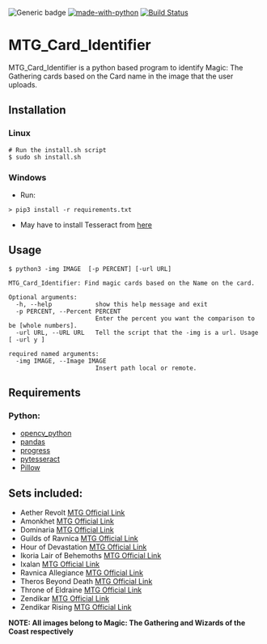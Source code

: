 ![Generic badge](https://img.shields.io/badge/Python-3.7.3-informal.svg)
[![made-with-python](https://img.shields.io/badge/Made%20with-Python-1f425f.svg)](https://www.python.org/)
[![Build Status](https://travis-ci.org/sschatz1997/MTG_Card_Identifier.png?branch=main)](https://travis-ci.org/{{sschatz1997}}/{{MTG_Card_Identifier}})
# MTG_Card_Identifier

MTG_Card_Identifier is a python based program to identify Magic: The Gathering cards based on the Card name in the image that the user uploads.

## Installation

### Linux 
```
# Run the install.sh script
$ sudo sh install.sh
```

### Windows 
- Run:
```
> pip3 install -r requirements.txt
```
- May have to install Tesseract from [here](https://github.com/UB-Mannheim/tesseract/wiki)

## Usage 
```
$ python3 -img IMAGE  [-p PERCENT] [-url URL]

MTG_Card_Identifier: Find magic cards based on the Name on the card.
 
Optional arguments:
  -h, --help            show this help message and exit
  -p PERCENT, --Percent PERCENT
                        Enter the percent you want the comparison to be [whole numbers].
  -url URL, --URL URL   Tell the script that the -img is a url. Usage [ -url y ]
  
required named arguments:
  -img IMAGE, --Image IMAGE
                        Insert path local or remote.
```

## Requirements
### Python:
- [opencv_python](https://pypi.org/project/opencv-python/)
- [pandas](https://pypi.org/project/pandas/)
- [progress](https://pypi.org/project/progress/)
- [pytesseract](https://pypi.org/project/pytesseract/)
- [Pillow](https://pypi.org/project/Pillow/)


## Sets included:
- Aether Revolt [MTG Official Link](https://magic.wizards.com/en/products/aether-revolt)
- Amonkhet [MTG Official Link](https://magic.wizards.com/en/products/amonkhet)
- Dominaria [MTG Official Link](https://magic.wizards.com/en/products/dominaria)
- Guilds of Ravnica [MTG Official Link](https://magic.wizards.com/en/products/guilds-ravnica)
- Hour of Devastation [MTG Official Link](https://magic.wizards.com/en/products/hour-devastation)
- Ikoria Lair of Behemoths [MTG Official Link](https://magic.wizards.com/en/products/ikoria)
- Ixalan [MTG Official Link](https://magic.wizards.com/en/products/ixalan)
- Ravnica Allegiance [MTG Official Link](https://magic.wizards.com/en/products/ravnica-allegiance)
- Theros Beyond Death [MTG Official Link](https://magic.wizards.com/en/products/TherosBeyondDeath)
- Throne of Eldraine [MTG Official Link](https://magic.wizards.com/en/products/throne-of-eldraine)
- Zendikar [MTG Official Link](https://magic.wizards.com/en/products/zendikar)
- Zendikar Rising [MTG Official Link](https://magic.wizards.com/en/products/zendikar-rising)







**NOTE: All images belong to Magic: The Gathering and Wizards of the Coast respectively**
